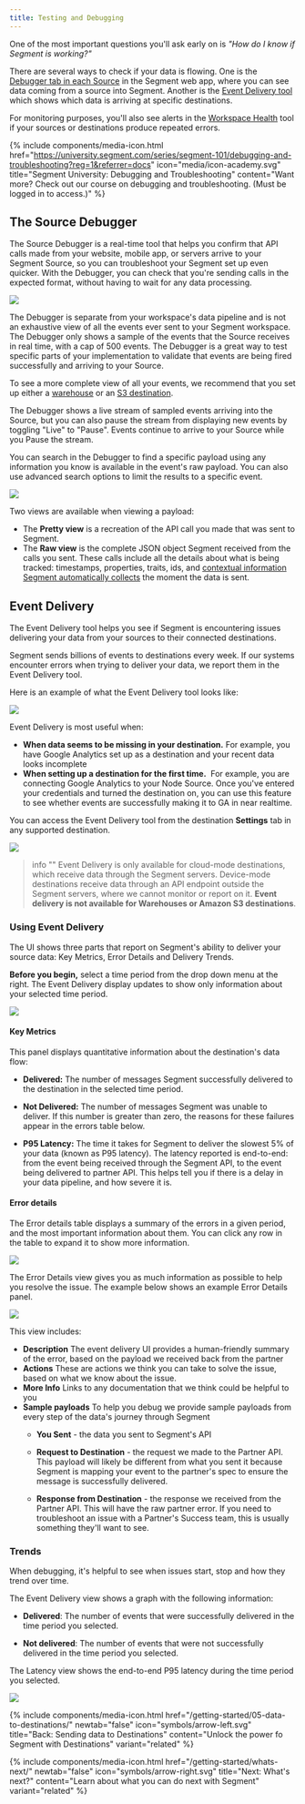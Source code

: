 ```yaml
---
title: Testing and Debugging
---
```


One of the most important questions you'll ask early on is _"How do I know if Segment is working?"_

There are several ways to check if your data is flowing. One is the [Debugger tab in each Source](/docs/connections/sources/debugger/) in the Segment web app, where you can see data coming from a source into Segment. Another is the [Event Delivery tool](/docs/connections/event-delivery/) which shows which data is arriving at specific destinations.

For monitoring purposes, you'll also see alerts in the [Workspace Health](/docs/segment-app/#health) tool if your sources or destinations produce repeated errors.

{% include components/media-icon.html href="https://university.segment.com/series/segment-101/debugging-and-troubleshooting?reg=1&referrer=docs" icon="media/icon-academy.svg" title="Segment University: Debugging and Troubleshooting" content="Want more? Check out our course on debugging and troubleshooting. (Must be logged in to access.)" %}


## The Source Debugger

<!-- Source: https://segment.com/docs/connections/sources/debugger/ -->

The Source Debugger is a real-time tool that helps you confirm that API calls made from your website, mobile app, or servers arrive to your Segment Source, so you can troubleshoot your Segment set up even quicker. With the Debugger, you can check that you're sending calls in the expected format, without having to wait for any data processing.

![](/docs/connections/sources/images/debugger_view.png)

The Debugger is separate from your workspace's data pipeline and is not an exhaustive view of all the events ever sent to your Segment workspace. The Debugger only shows a sample of the events that the Source receives in real time, with a cap of 500 events. The Debugger is a great way to test specific parts of your implementation to validate that events are being fired successfully and arriving to your Source.

To see a more complete view of all your events, we recommend that you set up either a [warehouse](/docs/guides/general/what-is-a-warehouse/) or an [S3 destination](/docs/destinations/amazon-s3/).

The Debugger shows a live stream of sampled events arriving into the Source, but you can also pause the stream from displaying new events by toggling "Live" to "Pause". Events continue to arrive to your Source while you Pause the stream.

You can search in the Debugger to find a specific payload using any information you know is available in the event's raw payload. You can also use advanced search options to limit the results to a specific event.

![](/docs/connections/sources/images/debugger_search.png)

Two views are available when viewing a payload:

* The **Pretty view** is a recreation of the API call you made that was sent to Segment.
* The **Raw view** is the complete JSON object Segment received from the calls you sent. These calls include all the details about what is being tracked: timestamps, properties, traits, ids, and [contextual information Segment automatically collects](/docs/connections/spec/common/#context-fields-automatically-collected) the moment the data is sent.


## Event Delivery

<!--Source: https://segment.com/docs/connections/event-delivery/-->

The Event Delivery tool helps you see if Segment is encountering issues delivering your data from your sources to their connected destinations. 

Segment sends billions of events to destinations every week. If our systems encounter errors when trying to deliver your data, we report them in the Event Delivery tool.

Here is an example of what the Event Delivery tool looks like:

![](/docs/connections/images/edelivery_jXaoBuF6.png)


Event Delivery is most useful when: 

- **When data seems to be missing in your destination.**
  For example, you have Google Analytics set up as a destination and your recent data looks incomplete
- **When setting up a destination for the first time.** 
  For example, you are connecting Google Analytics to your Node Source. Once you've entered your credentials and turned the destination on, you can use this feature to see whether events are successfully making it to GA in near realtime. 

You can access the Event Delivery tool from the destination **Settings** tab in any supported destination.

![](/docs/connections/images/find-edelivery.png)

> info ""
> Event Delivery is only available for cloud-mode destinations, which receive data through the Segment servers. Device-mode destinations receive data through an API endpoint outside the Segment servers, where we cannot monitor or report on it. **Event delivery is not available for Warehouses or Amazon S3 destinations**.


### Using Event Delivery

The UI shows three parts that report on Segment's ability to deliver your source data: Key Metrics, Error Details and Delivery Trends.

**Before you begin,** select a time period from the drop down menu at the right. The Event Delivery display updates to show only information about your selected time period.

![](/docs/connections/images/edelivery_Qs4r85sc.png)

#### Key Metrics

This panel displays quantitative information about the destination's data flow:

- **Delivered:** The number of messages Segment successfully delivered to the destination in the selected time period.

- **Not Delivered:** The number of messages Segment was unable to deliver. If this number is greater than zero, the reasons for these failures appear in the errors table below. 

- **P95 Latency:** The time it takes for Segment to deliver the slowest 5% of your data (known as P95 latency). The latency reported is end-to-end: from the event being received through the Segment API, to the event being delivered to partner API. This helps tell you if there is a delay in your data pipeline, and how severe it is.

#### Error details

The Error details table displays a summary of the errors in a given period, and the most important information about them. You can click any row in the table to expand it to show more information. 

![](/docs/connections/images/edelivery_V6hldpCl.png)


The Error Details view gives you as much information as possible to help you resolve the issue. The example below shows an example Error Details panel. 

![](/docs/connections/images/edelivery_CgNb4wVN.png)

This view includes: 

- **Description**
  The event delivery UI provides a human-friendly summary of the error, based on the payload we received back from the partner
- **Actions**
  These are actions we think you can take to solve the issue, based on what we know about the issue. 
- **More Info**
  Links to any documentation that we think could be helpful to you 
- **Sample payloads**
  To help you debug we provide sample payloads from every step of the data's journey through Segment
  - **You Sent** - the data you sent to Segment's API

  - **Request to Destination** - the request we made to the Partner API. This payload will likely be different from what you sent it because Segment is mapping your event to the partner's spec to ensure the message is successfully delivered. 

  - **Response from Destination** - the response we received from the Partner API. This will have the raw partner error. If you need to troubleshoot an issue with a Partner's Success team, this is usually something they'll want to see. 

### Trends

When debugging, it's helpful to see when issues start, stop and how they trend over time. 

The Event Delivery view shows a graph with the following information:
- **Delivered**: The number of events that were successfully delivered in the time period you selected. 

- **Not delivered**: The number of events that were not successfully delivered in the time period you selected. 

The Latency view shows the end-to-end P95 latency during the time period you selected.

![](/docs/connections/images/edelivery_9FRFTAso.png)




<div class="double">
  {% include components/media-icon.html  href="/getting-started/05-data-to-destinations/" newtab="false" icon="symbols/arrow-left.svg" title="Back: Sending data to Destinations" content="Unlock the power fo Segment with Destinations" variant="related" %}

  {% include components/media-icon.html  href="/getting-started/whats-next/" newtab="false" icon="symbols/arrow-right.svg" title="Next: What's next?" content="Learn about what you can do next with Segment" variant="related" %}
</div>
